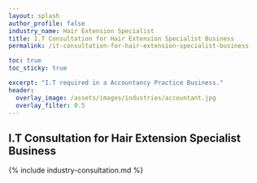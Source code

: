 ```yaml
---
layout: splash 
author_profile: false 
industry_name: Hair Extension Specialist
title: I.T Consultation for Hair Extension Specialist Business
permalink: /it-consultation-for-hair-extension-specialist-business

toc: true
toc_sticky: true

excerpt: "I.T required in a Accountancy Practice Business."
header:
  overlay_image: /assets/images/industries/accountant.jpg
  overlay_filter: 0.5 
---
```


## I.T Consultation for Hair Extension Specialist Business

{% include industry-consultation.md %}
